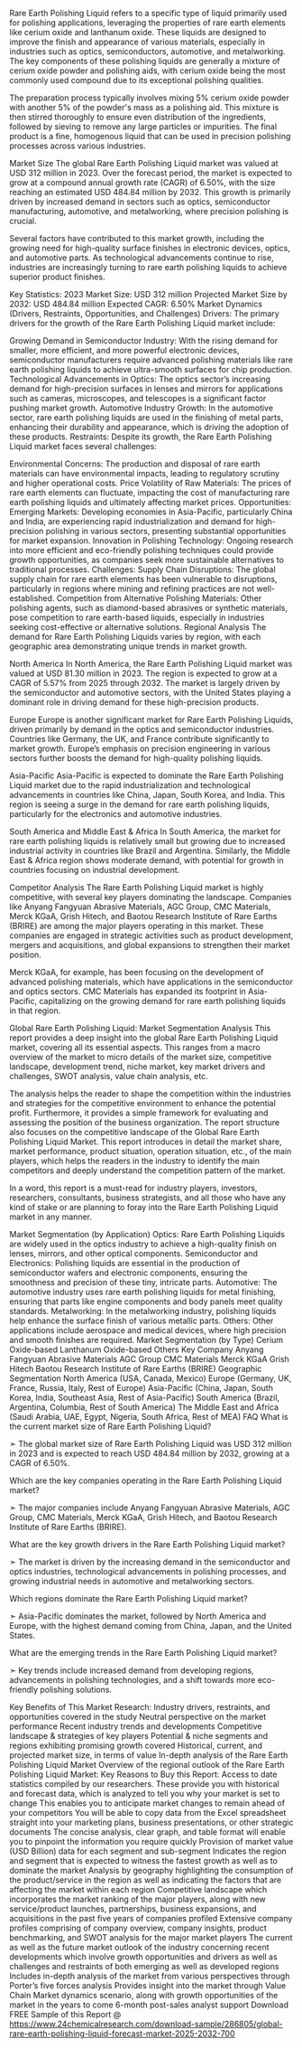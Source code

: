 Rare Earth Polishing Liquid refers to a specific type of liquid primarily used for polishing applications, leveraging the properties of rare earth elements like cerium oxide and lanthanum oxide. These liquids are designed to improve the finish and appearance of various materials, especially in industries such as optics, semiconductors, automotive, and metalworking. The key components of these polishing liquids are generally a mixture of cerium oxide powder and polishing aids, with cerium oxide being the most commonly used compound due to its exceptional polishing qualities.

The preparation process typically involves mixing 5% cerium oxide powder with another 5% of the powder's mass as a polishing aid. This mixture is then stirred thoroughly to ensure even distribution of the ingredients, followed by sieving to remove any large particles or impurities. The final product is a fine, homogenous liquid that can be used in precision polishing processes across various industries.

Market Size
The global Rare Earth Polishing Liquid market was valued at USD 312 million in 2023. Over the forecast period, the market is expected to grow at a compound annual growth rate (CAGR) of 6.50%, with the size reaching an estimated USD 484.84 million by 2032. This growth is primarily driven by increased demand in sectors such as optics, semiconductor manufacturing, automotive, and metalworking, where precision polishing is crucial.

Several factors have contributed to this market growth, including the growing need for high-quality surface finishes in electronic devices, optics, and automotive parts. As technological advancements continue to rise, industries are increasingly turning to rare earth polishing liquids to achieve superior product finishes.

Key Statistics:
2023 Market Size: USD 312 million
Projected Market Size by 2032: USD 484.84 million
Expected CAGR: 6.50%
Market Dynamics (Drivers, Restraints, Opportunities, and Challenges)
Drivers:
The primary drivers for the growth of the Rare Earth Polishing Liquid market include:

Growing Demand in Semiconductor Industry: With the rising demand for smaller, more efficient, and more powerful electronic devices, semiconductor manufacturers require advanced polishing materials like rare earth polishing liquids to achieve ultra-smooth surfaces for chip production.
Technological Advancements in Optics: The optics sector’s increasing demand for high-precision surfaces in lenses and mirrors for applications such as cameras, microscopes, and telescopes is a significant factor pushing market growth.
Automotive Industry Growth: In the automotive sector, rare earth polishing liquids are used in the finishing of metal parts, enhancing their durability and appearance, which is driving the adoption of these products.
Restraints:
Despite its growth, the Rare Earth Polishing Liquid market faces several challenges:

Environmental Concerns: The production and disposal of rare earth materials can have environmental impacts, leading to regulatory scrutiny and higher operational costs.
Price Volatility of Raw Materials: The prices of rare earth elements can fluctuate, impacting the cost of manufacturing rare earth polishing liquids and ultimately affecting market prices.
Opportunities:
Emerging Markets: Developing economies in Asia-Pacific, particularly China and India, are experiencing rapid industrialization and demand for high-precision polishing in various sectors, presenting substantial opportunities for market expansion.
Innovation in Polishing Technology: Ongoing research into more efficient and eco-friendly polishing techniques could provide growth opportunities, as companies seek more sustainable alternatives to traditional processes.
Challenges:
Supply Chain Disruptions: The global supply chain for rare earth elements has been vulnerable to disruptions, particularly in regions where mining and refining practices are not well-established.
Competition from Alternative Polishing Materials: Other polishing agents, such as diamond-based abrasives or synthetic materials, pose competition to rare earth-based liquids, especially in industries seeking cost-effective or alternative solutions.
Regional Analysis
The demand for Rare Earth Polishing Liquids varies by region, with each geographic area demonstrating unique trends in market growth.

North America
In North America, the Rare Earth Polishing Liquid market was valued at USD 81.30 million in 2023. The region is expected to grow at a CAGR of 5.57% from 2025 through 2032. The market is largely driven by the semiconductor and automotive sectors, with the United States playing a dominant role in driving demand for these high-precision products.

Europe
Europe is another significant market for Rare Earth Polishing Liquids, driven primarily by demand in the optics and semiconductor industries. Countries like Germany, the UK, and France contribute significantly to market growth. Europe’s emphasis on precision engineering in various sectors further boosts the demand for high-quality polishing liquids.

Asia-Pacific
Asia-Pacific is expected to dominate the Rare Earth Polishing Liquid market due to the rapid industrialization and technological advancements in countries like China, Japan, South Korea, and India. This region is seeing a surge in the demand for rare earth polishing liquids, particularly for the electronics and automotive industries.

South America and Middle East & Africa
In South America, the market for rare earth polishing liquids is relatively small but growing due to increased industrial activity in countries like Brazil and Argentina. Similarly, the Middle East & Africa region shows moderate demand, with potential for growth in countries focusing on industrial development.

Competitor Analysis
The Rare Earth Polishing Liquid market is highly competitive, with several key players dominating the landscape. Companies like Anyang Fangyuan Abrasive Materials, AGC Group, CMC Materials, Merck KGaA, Grish Hitech, and Baotou Research Institute of Rare Earths (BRIRE) are among the major players operating in this market. These companies are engaged in strategic activities such as product development, mergers and acquisitions, and global expansions to strengthen their market position.

Merck KGaA, for example, has been focusing on the development of advanced polishing materials, which have applications in the semiconductor and optics sectors. CMC Materials has expanded its footprint in Asia-Pacific, capitalizing on the growing demand for rare earth polishing liquids in that region.

Global Rare Earth Polishing Liquid: Market Segmentation Analysis
This report provides a deep insight into the global Rare Earth Polishing Liquid market, covering all its essential aspects. This ranges from a macro overview of the market to micro details of the market size, competitive landscape, development trend, niche market, key market drivers and challenges, SWOT analysis, value chain analysis, etc.

The analysis helps the reader to shape the competition within the industries and strategies for the competitive environment to enhance the potential profit. Furthermore, it provides a simple framework for evaluating and assessing the position of the business organization. The report structure also focuses on the competitive landscape of the Global Rare Earth Polishing Liquid Market. This report introduces in detail the market share, market performance, product situation, operation situation, etc., of the main players, which helps the readers in the industry to identify the main competitors and deeply understand the competition pattern of the market.

In a word, this report is a must-read for industry players, investors, researchers, consultants, business strategists, and all those who have any kind of stake or are planning to foray into the Rare Earth Polishing Liquid market in any manner.

Market Segmentation (by Application)
Optics: Rare Earth Polishing Liquids are widely used in the optics industry to achieve a high-quality finish on lenses, mirrors, and other optical components.
Semiconductor and Electronics: Polishing liquids are essential in the production of semiconductor wafers and electronic components, ensuring the smoothness and precision of these tiny, intricate parts.
Automotive: The automotive industry uses rare earth polishing liquids for metal finishing, ensuring that parts like engine components and body panels meet quality standards.
Metalworking: In the metalworking industry, polishing liquids help enhance the surface finish of various metallic parts.
Others: Other applications include aerospace and medical devices, where high precision and smooth finishes are required.
Market Segmentation (by Type)
Cerium Oxide-based
Lanthanum Oxide-based
Others
Key Company
Anyang Fangyuan Abrasive Materials
AGC Group
CMC Materials
Merck KGaA
Grish Hitech
Baotou Research Institute of Rare Earths (BRIRE)
Geographic Segmentation
North America (USA, Canada, Mexico)
Europe (Germany, UK, France, Russia, Italy, Rest of Europe)
Asia-Pacific (China, Japan, South Korea, India, Southeast Asia, Rest of Asia-Pacific)
South America (Brazil, Argentina, Columbia, Rest of South America)
The Middle East and Africa (Saudi Arabia, UAE, Egypt, Nigeria, South Africa, Rest of MEA)
FAQ
What is the current market size of Rare Earth Polishing Liquid?

➣ The global market size of Rare Earth Polishing Liquid was USD 312 million in 2023 and is expected to reach USD 484.84 million by 2032, growing at a CAGR of 6.50%.

Which are the key companies operating in the Rare Earth Polishing Liquid market?

➣ The major companies include Anyang Fangyuan Abrasive Materials, AGC Group, CMC Materials, Merck KGaA, Grish Hitech, and Baotou Research Institute of Rare Earths (BRIRE).

What are the key growth drivers in the Rare Earth Polishing Liquid market?

➣ The market is driven by the increasing demand in the semiconductor and optics industries, technological advancements in polishing processes, and growing industrial needs in automotive and metalworking sectors.

Which regions dominate the Rare Earth Polishing Liquid market?

➣ Asia-Pacific dominates the market, followed by North America and Europe, with the highest demand coming from China, Japan, and the United States.

What are the emerging trends in the Rare Earth Polishing Liquid market?

➣ Key trends include increased demand from developing regions, advancements in polishing technologies, and a shift towards more eco-friendly polishing solutions.

Key Benefits of This Market Research:
Industry drivers, restraints, and opportunities covered in the study
Neutral perspective on the market performance
Recent industry trends and developments
Competitive landscape & strategies of key players
Potential & niche segments and regions exhibiting promising growth covered
Historical, current, and projected market size, in terms of value
In-depth analysis of the Rare Earth Polishing Liquid Market
Overview of the regional outlook of the Rare Earth Polishing Liquid Market:
Key Reasons to Buy this Report:
Access to date statistics compiled by our researchers. These provide you with historical and forecast data, which is analyzed to tell you why your market is set to change
This enables you to anticipate market changes to remain ahead of your competitors
You will be able to copy data from the Excel spreadsheet straight into your marketing plans, business presentations, or other strategic documents
The concise analysis, clear graph, and table format will enable you to pinpoint the information you require quickly
Provision of market value (USD Billion) data for each segment and sub-segment
Indicates the region and segment that is expected to witness the fastest growth as well as to dominate the market
Analysis by geography highlighting the consumption of the product/service in the region as well as indicating the factors that are affecting the market within each region
Competitive landscape which incorporates the market ranking of the major players, along with new service/product launches, partnerships, business expansions, and acquisitions in the past five years of companies profiled
Extensive company profiles comprising of company overview, company insights, product benchmarking, and SWOT analysis for the major market players
The current as well as the future market outlook of the industry concerning recent developments which involve growth opportunities and drivers as well as challenges and restraints of both emerging as well as developed regions
Includes in-depth analysis of the market from various perspectives through Porter’s five forces analysis
Provides insight into the market through Value Chain
Market dynamics scenario, along with growth opportunities of the market in the years to come
6-month post-sales analyst support
Download FREE Sample of this Report @ https://www.24chemicalresearch.com/download-sample/286805/global-rare-earth-polishing-liquid-forecast-market-2025-2032-700
